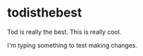 # todisthebest
Tod is really the best.
This is really cool.

I'm typing something to test making changes.